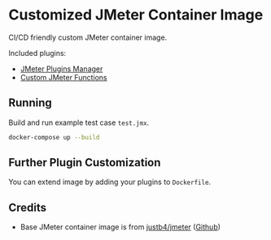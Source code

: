 # Customized JMeter Container Image

CI/CD friendly custom JMeter container image.

Included plugins:

- [JMeter Plugins Manager](https://jmeter-plugins.org/wiki/PluginsManager/)
- [Custom JMeter Functions](https://jmeter-plugins.org/wiki/Functions/)

## Running

Build and run example test case `test.jmx`.

```sh
docker-compose up --build
```

## Further Plugin Customization

You can extend image by adding your plugins to `Dockerfile`.

## Credits

- Base JMeter container image is from [justb4/jmeter](https://hub.docker.com/r/justb4/jmeter) ([Github](https://github.com/justb4/docker-jmeter))
